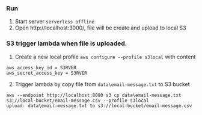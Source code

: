### Run 


1. Start server `serverless offline`
2. Open http://localhost:3000/, file will be create and upload to local S3


### S3 trigger lambda when file is uploaded.
1. Create a new local profile `aws configure --profile s3local` with content 

  ```
  aws_access_key_id = S3RVER
  aws_secret_access_key = S3RVER
  ```

2. Trigger lambda by copy file from `data\email-message.txt` to S3 bucket

  ```
  aws --endpoint http://localhost:8080 s3 cp data\email-message.txt s3://local-bucket/email-message.csv --profile s3local
  upload: data\email-message.txt to s3://local-bucket/email-message.csv
  ```
